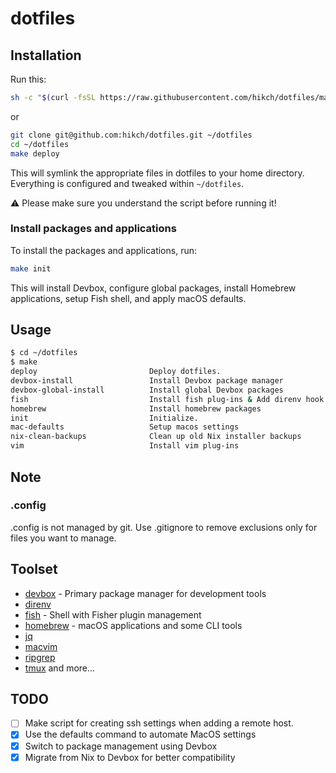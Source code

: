 # dotfiles

## Installation

Run this:

``` sh
sh -c "$(curl -fsSL https://raw.githubusercontent.com/hikch/dotfiles/main/bootstrap.sh)"
```

or

``` sh
git clone git@github.com:hikch/dotfiles.git ~/dotfiles
cd ~/dotfiles
make deploy

```

This will symlink the appropriate files in dotfiles to your home directory.
Everything is configured and tweaked within `~/dotfiles`.

⚠️  Please make sure you understand the script before running it!

### Install packages and applications

To install the packages and applications, run:

``` sh
make init
```

This will install Devbox, configure global packages, install Homebrew applications, setup Fish shell, and apply macOS defaults.

## Usage

``` sh
$ cd ~/dotfiles
$ make
deploy                         Deploy dotfiles.
devbox-install                 Install Devbox package manager
devbox-global-install          Install global Devbox packages
fish                           Install fish plug-ins & Add direnv hook
homebrew                       Install homebrew packages
init                           Initialize.
mac-defaults                   Setup macos settings
nix-clean-backups              Clean up old Nix installer backups
vim                            Install vim plug-ins
```

## Note

### .config

.config is not managed by git.
Use .gitignore to remove exclusions only for files you want to manage.

## Toolset

- [devbox](https://www.jetify.com/devbox) - Primary package manager for development tools
- [direnv](https://github.com/direnv/direnv)
- [fish](https://fishshell.com) - Shell with Fisher plugin management
- [homebrew](https://brew.sh) - macOS applications and some CLI tools
- [jq](https://stedolan.github.io/jq/)
- [macvim](https://macvim-dev.github.io/macvim/)
- [ripgrep](https://github.com/BurntSushi/ripgrep)
- [tmux](https://github.com/tmux/tmux)
and more...

## TODO

- [ ] Make script for creating ssh settings when adding a remote host.
- [x] Use the defaults command to automate MacOS settings
- [x] Switch to package management using Devbox
- [x] Migrate from Nix to Devbox for better compatibility
